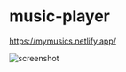 # music-player

https://mymusics.netlify.app/

![screenshot](https://user-images.githubusercontent.com/71316063/163006771-a6b6b780-108a-4b29-92a3-14d296314651.jpg)
